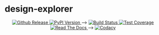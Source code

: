 # design-explorer

<div align="center">
  <!--
  <!-- github release -->
  <a href="https://github.com/jeremiah-c-leary/design-explorer">
    <img src="https://img.shields.io/github/tag/jeremiah-c-leary/design-explorer.svg?style=flat-square"
      alt="Github Release" />
  </a>
  <!-- PyPI version -->
  <a href="https://pypi.python.org/pypi/vsg">
    <img src="https://img.shields.io/pypi/v/vsg.svg?style=flat-square"
      alt="PyPI Version" />
  </a>
  -->
  <!-- Build Status -->
  <a href="https://travis-ci.org/jeremiah-c-leary/design-explorer">
    <img src="https://img.shields.io/travis/jeremiah-c-leary/design-explorer/master.svg?style=flat-square"
      alt="Build Status" />
  </a>
  <!-- Test Coverage -->
  <a href="https://codecov.io/github/jeremiah-c-leary/design-explorer">
    <img src="https://img.shields.io/codecov/c/github/jeremiah-c-leary/design-explorer/master.svg?style=flat-square"
      alt="Test Coverage" />
  </a>
  <!--
  <!-- Read The Docs -->
  <a href="http://design-explorer.readthedocs.io/en/latest/index.html">
    <img src="https://img.shields.io/readthedocs/vsg.svg?style=flat-square"
      alt="Read The Docs" />
  </a>
  -->
  <!-- Codacy -->
  <a class="badge-align" href="https://www.codacy.com/app/jeremiah-c-leary/design-explorer?utm_source=github.com&amp;utm_medium=referral&amp;utm_content=jeremiah-c-leary/design-explorer&amp;utm_campaign=Badge_Grade">
    <img src="https://api.codacy.com/project/badge/Grade/42744dca97544824b93cfc99e8030063"
      alt="Codacy" />
  </a>
</div>
